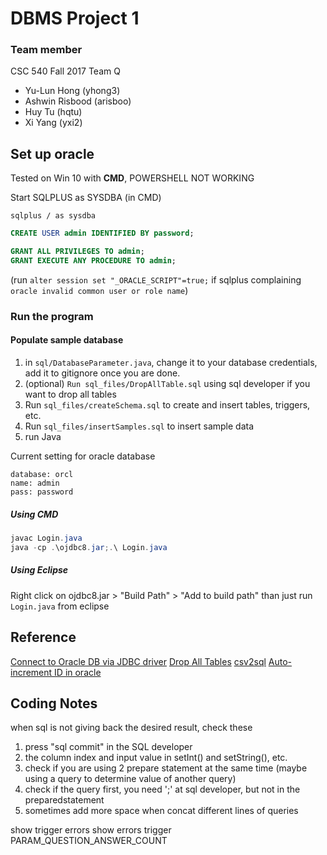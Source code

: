 # DBMS Project 1

### Team member
CSC 540 Fall 2017
Team Q

* Yu-Lun Hong (yhong3)
* Ashwin Risbood (arisboo)
* Huy Tu (hqtu)
* Xi Yang (yxi2)

## Set up oracle
Tested on Win 10 with **CMD**, POWERSHELL NOT WORKING

Start SQLPLUS as SYSDBA (in CMD)
```
sqlplus / as sysdba
```
```sql
CREATE USER admin IDENTIFIED BY password;

GRANT ALL PRIVILEGES TO admin;
GRANT EXECUTE ANY PROCEDURE TO admin;
```
(run `alter session set "_ORACLE_SCRIPT"=true;` if sqlplus complaining `oracle invalid common user or role name`)

### Run the program
#### Populate sample database
1. in ```sql/DatabaseParameter.java```, change it to your database credentials, add it to gitignore once you are done.
2. (optional) ```Run sql_files/DropAllTable.sql``` using sql developer if you want to drop all tables 
3. Run ```sql_files/createSchema.sql``` to create and insert tables, triggers, etc.
4. Run ```sql_files/insertSamples.sql``` to insert sample data
5. run Java

Current setting for oracle database
```
database: orcl
name: admin
pass: password
```
##### Using CMD
```java
javac Login.java
java -cp .\ojdbc8.jar;.\ Login.java
```
##### Using Eclipse
Right click on ojdbc8.jar > "Build Path" > "Add to build path"
than just run ```Login.java``` from eclipse

## Reference
[Connect to Oracle DB via JDBC driver](http://www.mkyong.com/jdbc/connect-to-oracle-db-via-jdbc-driver-java/)
[Drop All Tables](http://www.jochenhebbrecht.be/site/2010-05-10/database/drop-all-tables-in-oracle-db-scheme)
[csv2sql](http://csv2mysql.patrotsky.com/index.php)
[Auto-increment ID in oracle](http://earlruby.org/2009/01/creating-auto-increment-columns-in-oracle/)

## Coding Notes
when sql is not giving back the desired result, check these
1. press "sql commit" in the SQL developer
2. the column index and input value in setInt() and setString(), etc.
3. check if you are using 2 prepare statement at the same time (maybe using a query to determine value of another query)
4. check if the query first, you need ';' at sql developer, but not in the preparedstatement
5. sometimes add more space when concat different lines of queries

show trigger errors
show errors trigger PARAM_QUESTION_ANSWER_COUNT

